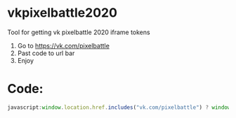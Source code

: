 # vkpixelbattle2020
Tool for getting vk pixelbattle 2020 iframe tokens

1. Go to https://vk.com/pixelbattle
2. Past code to url bar
3. Enjoy

# Code:
```javascript
javascript:window.location.href.includes("vk.com/pixelbattle") ? window.location.replace("http://sample.com:888?code=" + document.querySelector("#app_7148888_container iframe").src) : alert("use this on vk.com/pixelbattle !!!");
```
